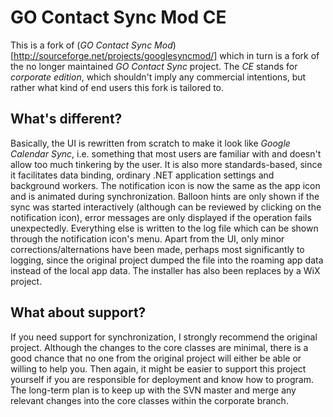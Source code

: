 GO Contact Sync Mod CE
======================
This is a fork of (*GO Contact Sync Mod*)[http://sourceforge.net/projects/googlesyncmod/]
which in turn is a fork of the no longer maintained *GO Contact Sync* project.
The *CE* stands for *corporate edition*, which shouldn't imply any commercial
intentions, but rather what kind of end users this fork is tailored to.

What's different?
-----------------
Basically, the UI is rewritten from scratch to make it look like *Google
Calendar Sync*, i.e. something that most users are familiar with and doesn't
allow too much tinkering by the user.
It is also more standards-based, since it facilitates data binding, ordinary
.NET application settings and background workers. The notification icon is now
the same as the app icon and is animated during synchronization. Balloon hints
are only shown if the sync was started interactively (although can be reviewed
by clicking on the notification icon), error messages are only displayed if the
operation fails unexpectedly. Everything else is written to the log file which
can be shown through the notification icon's menu.
Apart from the UI, only minor corrections/alternations have been made, perhaps
most significantly to logging, since the original project dumped the file into
the roaming app data instead of the local app data.
The installer has also been replaces by a WiX project.

What about support?
-------------------
If you need support for synchronization, I strongly recommend the original
project. Although the changes to the core classes are minimal, there is a good
chance that no one from the original project will either be able or willing to
help you. Then again, it might be easier to support this project yourself if
you are responsible for deployment and know how to program.
The long-term plan is to keep up with the SVN master and merge any relevant
changes into the core classes within the corporate branch.
